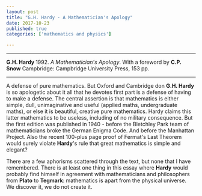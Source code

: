 ```yaml
---
layout: post
title: "G.H. Hardy - A Mathematician's Apology"
date: 2017-10-23
published: true
categories: ['mathematics and physics']

---
```



***
<b>G.H. Hardy </b> 1992. _A Mathematician's Apology_. With a foreword by <b>C.P. Snow</b> Campbridge: Campbridge University Press, 153 pp.

***
 
A defense of pure mathematics.  But Oxford and Cambridge don **G.H. Hardy** is so apologetic about it all that he devotes first part is a defense of having to make a defense.  The central assertion is that mathematics is either simple, dull, unimaginative and useful (applied maths, undergraduate maths), or else it is beautiful, creative pure mathematics.  Hardy claims this latter mathematics to be useless, including of no military consequence.  But the first edition was published in 1940 - before the Bletchley Park team of mathematicians broke the German Enigma Code.  And before the Manhattan Project.  Also the recent 100-plus page proof of Fermat's Last Theorem would surely violate **Hardy**'s rule that great mathematics is simple and elegant?

There are a few aphorisms scattered through the text, but none that I have remembered.  There is at least one thing in this essay where **Hardy** would probably find himself in agreement with mathematicians and philosophers from **Plato** to **Tegmark**: mathematics is apart from the physical universe.  We discover it, we do not create it. 


